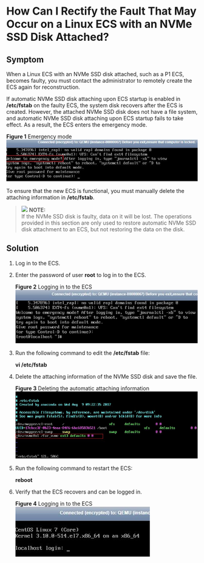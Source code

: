 # How Can I Rectify the Fault That May Occur on a Linux ECS with an NVMe SSD Disk Attached?<a name="EN-US_TOPIC_0087622835"></a>

## Symptom<a name="section46022920143319"></a>

When a Linux ECS with an NVMe SSD disk attached, such as a P1 ECS, becomes faulty, you must contact the administrator to remotely create the ECS again for reconstruction.

If automatic NVMe SSD disk attaching upon ECS startup is enabled in  **/etc/fstab**  on the faulty ECS, the system disk recovers after the ECS is created. However, the attached NVMe SSD disk does not have a file system, and automatic NVMe SSD disk attaching upon ECS startup fails to take effect. As a result, the ECS enters the emergency mode.

**Figure  1**  Emergency mode<a name="fig13243412145029"></a>  
![](figures/emergency-mode.jpg "emergency-mode")

To ensure that the new ECS is functional, you must manually delete the attaching information in  **/etc/fstab**.

>![](/images/icon-note.gif) **NOTE:**   
>If the NVMe SSD disk is faulty, data on it will be lost. The operations provided in this section are only used to restore automatic NVMe SSD disk attachment to an ECS, but not restoring the data on the disk.  

## Solution<a name="section17298926143433"></a>

1.  Log in to the ECS.
2.  Enter the password of user  **root**  to log in to the ECS.

    **Figure  2**  Logging in to the ECS<a name="fig14351155425213"></a>  
    ![](figures/logging-in-to-the-ecs.jpg "logging-in-to-the-ecs")

3.  Run the following command to edit the  **/etc/fstab**  file:

    **vi /etc/fstab**

4.  Delete the attaching information of the NVMe SSD disk and save the file.

    **Figure  3**  Deleting the automatic attaching information<a name="fig6022199715759"></a>  
    ![](figures/deleting-the-automatic-attaching-information.jpg "deleting-the-automatic-attaching-information")

5.  Run the following command to restart the ECS:

    **reboot**

6.  Verify that the ECS recovers and can be logged in.

    **Figure  4**  Logging in to the ECS<a name="fig42664483151146"></a>  
    ![](figures/logging-in-to-the-ecs-20.jpg "logging-in-to-the-ecs-20")


